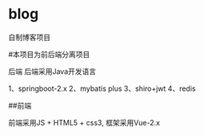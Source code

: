 # blog
自制博客项目

#本项目为前后端分离项目


后端
后端采用Java开发语言

 1、springboot-2.x
 2、mybatis plus
 3、shiro+jwt
 4、redis

##前端

 前端采用JS + HTML5 + css3, 框架采用Vue-2.x
